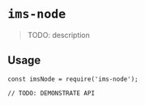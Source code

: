 # `ims-node`

> TODO: description

## Usage

```
const imsNode = require('ims-node');

// TODO: DEMONSTRATE API
```
